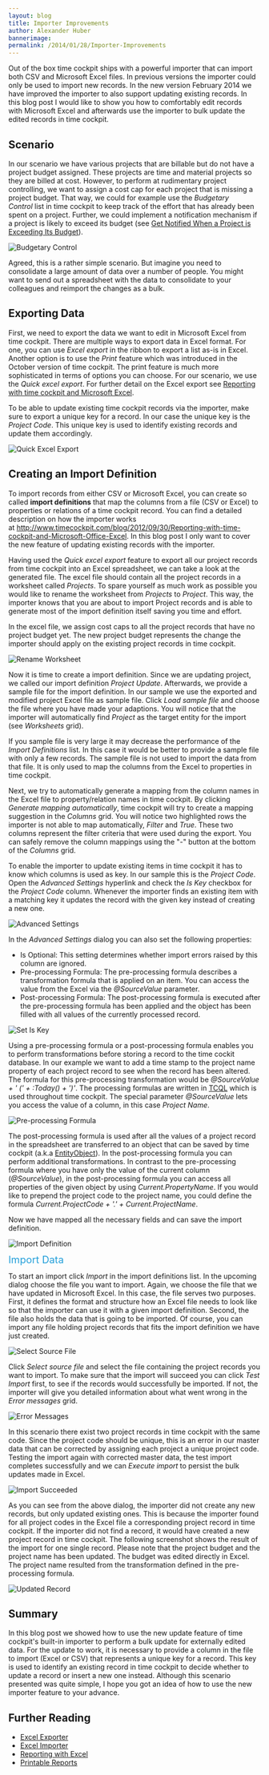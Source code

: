 ```yaml
---
layout: blog
title: Importer Improvements
author: Alexander Huber
bannerimage: 
permalink: /2014/01/28/Importer-Improvements
---
```


<p xmlns="http://www.w3.org/1999/xhtml">Out of the box time cockpit ships with a powerful importer that can import both CSV and Microsoft Excel files. In previous versions the importer could only be used to import new records. In the new version February 2014 we have improved the importer to also support updating existing records. In this blog post I would like to show you how to comfortably edit records with Microsoft Excel and afterwards use the importer to bulk update the edited records in time cockpit.</p><h2 xmlns="http://www.w3.org/1999/xhtml">Scenario</h2><p xmlns="http://www.w3.org/1999/xhtml">In our scenario we have various projects that are billable but do not have a project budget assigned. These projects are time and material projects so they are billed at cost. However, to perform at rudimentary project controlling, we want to assign a cost cap for each project that is missing a project budget. That way, we could for example use the <em>Budgetary Control</em> list in time cockpit to keep track of the effort that has already been spent on a project. Further, we could implement a notification mechanism if a project is likely to exceed its budget (see <a href="~/blog/2012/11/23/Get-Notified-When-a-Project-is-Exceeding-Its-Budget" target="_blank" title="How to get an email notification in time cockpit when a projects exceeds its budget">Get Notified When a Project is Exceeding Its Budget</a>).</p><p xmlns="http://www.w3.org/1999/xhtml">
  <img title="Budgetary Control" src="{{site.baseurl}}images/blog/2014/01/BudgetControl.png" alt="Budgetary Control" />
</p><p xmlns="http://www.w3.org/1999/xhtml">Agreed, this is a rather simple scenario. But imagine you need to consolidate a large amount of data over a number of people. You might want to send out a spreadsheet with the data to consolidate to your colleagues and reimport the changes as a bulk.</p><h2 xmlns="http://www.w3.org/1999/xhtml">Exporting Data</h2><p xmlns="http://www.w3.org/1999/xhtml">First, we need to export the data we want to edit in Microsoft Excel from time cockpit. There are multiple ways to export data in Excel format. For one, you can use <em>Excel export</em> in the ribbon to export a list as-is in Excel. Another option is to use the <em>Print</em> feature which was introduced in the October version of time cockpit. The print feature is much more sophisticated in terms of options you can choose. For our scenario, we use the <em>Quick excel export</em>. For further detail on the Excel export see <a href="~/blog/2012/09/30/Reporting-with-time-cockpit-and-Microsoft-Office-Excel" target="_blank" title="Reporting with time cockpit and Microsoft Excel">Reporting with time cockpit and Microsoft Excel</a>. </p><p class="showcase" xmlns="http://www.w3.org/1999/xhtml">To be able to update existing time cockpit records via the importer, make sure to export a unique key for a record. In our case the unique key is the <em>Project Code</em>. This unique key is used to identify existing records and update them accordingly.</p><p xmlns="http://www.w3.org/1999/xhtml">
  <img title="Quick Excel Export" src="{{site.baseurl}}images/blog/2014/01/Quick excel export.png" alt="Quick Excel Export" />
</p><h2 xmlns="http://www.w3.org/1999/xhtml">Creating an Import Definition</h2><p xmlns="http://www.w3.org/1999/xhtml">To import records from either CSV or Microsoft Excel, you can create so called <strong>import definitions</strong> that map the columns from a file (CSV or Excel) to properties or relations of a time cockpit record. You can find a detailed description on how the importer works at <a href="~/blog/2012/09/30/Reporting-with-time-cockpit-and-Microsoft-Office-Excel">http://www.timecockpit.com/blog/2012/09/30/Reporting-with-time-cockpit-and-Microsoft-Office-Excel</a>. In this blog post I only want to cover the new feature of updating existing records with the importer.</p><p xmlns="http://www.w3.org/1999/xhtml">Having used the <em>Quick excel export</em> feature to export all our project records from time cockpit into an Excel spreadsheet, we can take a look at the generated file. The excel file should contain all the project records in a worksheet called <em>Projects</em>. To spare yourself as much work as possible you would like to rename the worksheet from <em>Projects</em> to <em>Project</em>. This way, the importer knows that you are about to import Project records and is able to generate most of the import definition itself saving you time and effort.</p><p xmlns="http://www.w3.org/1999/xhtml">In the excel file, we assign cost caps to all the project records that have no project budget yet. The new project budget represents the change the importer should apply on the existing project records in time cockpit.</p><p xmlns="http://www.w3.org/1999/xhtml">
  <img title="Rename Worksheet" src="{{site.baseurl}}images/blog/2014/01/Rename Worksheet.png" alt="Rename Worksheet" />
</p><p xmlns="http://www.w3.org/1999/xhtml">Now it is time to create a import definition. Since we are updating project, we called our import definition <em>Project Update</em>. Afterwards, we provide a sample file for the import definition. In our sample we use the exported and modified project Excel file as sample file. Click <em>Load sample file</em> and choose the file where you have made your adaptions. You will notice that the importer will automatically find <em>Project</em> as the target entity for the import (see <em>Worksheets</em> grid). </p><p class="showcase" xmlns="http://www.w3.org/1999/xhtml">If you sample file is very large it may decrease the performance of the <em>Import Definitions</em> list. In this case it would be better to provide a sample file with only a few records. The sample file is not used to import the data from that file. It is only used to map the columns from the Excel to properties in time cockpit.</p><p xmlns="http://www.w3.org/1999/xhtml">Next, we try to automatically generate a mapping from the column names in the Excel file to property/relation names in time cockpit. By clicking <em>Generate mapping automatically</em>, time cockpit will try to create a mapping suggestion in the <em>Columns</em> grid. You will notice two highlighted rows the importer is not able to map automatically, <em>Filter</em> and <em>True</em>. These two columns represent the filter criteria that were used during the export. You can safely remove the column mappings using the "-" button at the bottom of the <em>Columns</em> grid.</p><p xmlns="http://www.w3.org/1999/xhtml">To enable the importer to update existing items in time cockpit it has to know which columns is used as key. In our sample this is the <em>Project Code</em>. Open the <em>Advanced Settings</em> hyperlink and check the <em>Is Key</em> checkbox for the <em>Project Code</em> column. Whenever the importer finds an existing item with a matching key it updates the record with the given key instead of creating a new one.</p><p xmlns="http://www.w3.org/1999/xhtml">
  <img title="Advanced Settings" src="{{site.baseurl}}images/blog/2014/01/Advanced Settings.png" alt="Advanced Settings" />
</p><p xmlns="http://www.w3.org/1999/xhtml">In the <em>Advanced Settings</em> dialog you can also set the following properties:</p><ul xmlns="http://www.w3.org/1999/xhtml">
  <li>Is Optional: This setting determines whether import errors raised by this column are ignored.</li>
  <li>Pre-processing Formula: The pre-processing formula describes a transformation formula that is applied on an item. You can access the value from the Excel via the <em>@SourceValue</em> parameter.</li>
  <li>Post-processing Formula: The post-processing formula is executed after the pre-processing formula has been applied and the object has been filled with all values of the currently processed record.</li>
</ul><p xmlns="http://www.w3.org/1999/xhtml">
  <img title="Set Is Key" src="{{site.baseurl}}images/blog/2014/01/SetIsKey.png" alt="Set Is Key" />
</p><p xmlns="http://www.w3.org/1999/xhtml">Using a pre-processing formula or a post-processing formula enables you to perform transformations before storing a record to the time cockit database. In our example we want to add a time stamp to the project name property of each project record to see when the record has been altered. The formula for this pre-processing transformation would be <em>@SourceValue + ' (' + :Today() + ')'</em>. The processing formulas are written in <a href="http://help.timecockpit.com/?topic=html/28e3e0bd-6bd7-4435-930b-69671817bf95.htm" target="_blank">TCQL</a> which is used throughout time cockpit. The special parameter <em>@SourceValue</em> lets you access the value of a column, in this case <em>Project Name</em>. </p><p xmlns="http://www.w3.org/1999/xhtml">
  <img title="Pre-processing Formula" src="{{site.baseurl}}images/blog/2014/01/Pre-processing.png" alt="Pre-processing Formula" />
</p><p xmlns="http://www.w3.org/1999/xhtml">The post-processing formula is used after all the values of a project record in the spreadsheet are transferred to an object that can be saved by time cockpit (a.k.a <a href="http://help.timecockpit.com/?topic=html/dfbc3e13-f897-51fd-b343-445a00f695b8.htm" target="_blank">EntityObject</a>). In the post-processing formula you can perform additional transformations. In contrast to the pre-processing formula where you have only the value of the current column (<em>@SourceValue</em>), in the post-processing formula you can access all properties of the given object by using <em>Current.PropertyName</em>. If you would like to prepend the project code to the project name, you could define the formula <em>Current.ProjectCode + '.' + Current.ProjectName</em>. </p><p xmlns="http://www.w3.org/1999/xhtml">Now we have mapped all the necessary fields and can save the import definition. </p><p xmlns="http://www.w3.org/1999/xhtml">
  <img title="Import Definition" src="{{site.baseurl}}images/blog/2014/01/Project Update Def.png" alt="Import Definition" />
</p><p xmlns="http://www.w3.org/1999/xhtml">
  <span style="color: rgb(37, 160, 218); font-size: 20px; line-height: 20px;">Import Data</span>
  <br />
</p><p xmlns="http://www.w3.org/1999/xhtml">To start an import click <em>Import</em> in the import definitions list. In the upcoming dialog choose the file you want to import. Again, we choose the file that we have updated in Microsoft Excel. In this case, the file serves two purposes. First, it defines the format and structure how an Excel file needs to look like so that the importer can use it with a given import definition. Second, the file also holds the data that is going to be imported. Of course, you can import any file holding project records that fits the import definition we have just created. </p><p xmlns="http://www.w3.org/1999/xhtml">
  <img title="Select Source File" src="{{site.baseurl}}images/blog/2014/01/Start Import.png" alt="Select Source File" />
</p><p xmlns="http://www.w3.org/1999/xhtml">Click <em>Select source file</em> and select the file containing the project records you want to import. To make sure that the import will succeed you can click <em>Test Import</em> first, to see if the records would successfully be imported. If not, the importer will give you detailed information about what went wrong in the <em>Error messages</em> grid.</p><p xmlns="http://www.w3.org/1999/xhtml">
  <img title="Error Messages" src="{{site.baseurl}}images/blog/2014/01/Errors.png" alt="Error Messages" />
</p><p xmlns="http://www.w3.org/1999/xhtml">In this scenario there exist two project records in time cockpit with the same code. Since the project code should be unique, this is an error in our master data that can be corrected by assigning each project a unique project code. Testing the import again with corrected master data, the test import completes successfully and we can <em>Execute import</em> to persist the bulk updates made in Excel.</p><p xmlns="http://www.w3.org/1999/xhtml">
  <img title="Import Succeeded" src="{{site.baseurl}}images/blog/2014/01/Import Succeeded.png" alt="Import Succeeded" />
</p><p xmlns="http://www.w3.org/1999/xhtml">As you can see from the above dialog, the importer did not create any new records, but only updated existing ones. This is because the importer found for all project codes in the Excel file a corresponding project record in time cockpit. If the importer did not find a record, it would have created a new project record in time cockpit. The following screenshot shows the result of the import for one single record. Please note that the project budget and the project name has been updated. The budget was edited directly in Excel. The project name resulted from the transformation defined in the pre-processing formula.</p><p xmlns="http://www.w3.org/1999/xhtml">
  <img title="Updated Record" src="{{site.baseurl}}images/blog/2014/01/Updated Record.png" alt="Updated Record" />
</p><h2 xmlns="http://www.w3.org/1999/xhtml">Summary</h2><p xmlns="http://www.w3.org/1999/xhtml">In this blog post we showed how to use the new update feature of time cockpit's built-in importer to perform a bulk update for externally edited data. For the update to work, it is necessary to provide a column in the file to import (Excel or CSV) that represents a unique key for a record. This key is used to <span lang="EN-US">identify</span> an existing record in time cockpit to decide whether to update a record or insert a new one instead. Although this scenario presented was quite simple, I hope you got an idea of how to use the new importer feature to your advance.</p><h2 xmlns="http://www.w3.org/1999/xhtml">Further Reading</h2><ul xmlns="http://www.w3.org/1999/xhtml">
  <li>
    <a href="http://help.timecockpit.com/?topic=html/77e1bfc5-2e00-4348-9208-cba65638f3b5.htm" target="_blank" title="Export data from time cockpit in Excel">Excel Exporter</a>
    <br />
  </li>
  <li>
    <a href="http://help.timecockpit.com/?topic=html/ee560e49-e503-4d80-9167-2e6533f50dbe.htm" target="_blank" title="Import data from Excel to time cockpit">Excel Importer</a>
    <br />
  </li>
  <li>
    <a href="~/blog/2012/09/30/Reporting-with-time-cockpit-and-Microsoft-Office-Excel" title="Reporting with time cockpit and Microsoft Office Excel">Reporting with Excel</a>
    <br />
  </li>
  <li>
    <a href="~/blog/2013/11/27/Reporting-Preview-Improvements" title="Get printable reports in time cockpit">Printable Reports</a>
    <br />
  </li>
</ul>